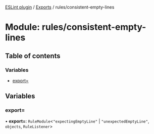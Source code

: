 [ESLint plugin](../index.md) / [Exports](../modules.md) / rules/consistent-empty-lines

# Module: rules/consistent-empty-lines

## Table of contents

### Variables

- [export&#x3D;](rules_consistent_empty_lines.md#export&#x3D;)

## Variables

### export&#x3D;

• **export=**: `RuleModule`<``"expectingEmptyLine"`` \| ``"unexpectedEmptyLine"``, `objects`, `RuleListener`\>
